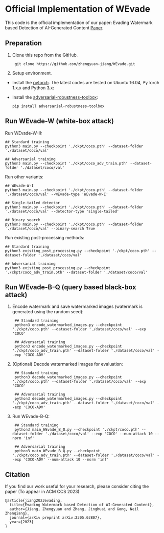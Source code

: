 # Official Implementation of WEvade

This code is the official implementation of our paper: Evading Watermark based Detection of AI-Generated Content [Paper](https://arxiv.org/abs/2305.03807).

## Preparation

1. Clone this repo from the GitHub.
	
		git clone https://github.com/zhengyuan-jiang/WEvade.git

2. Setup environment.

- Install the [pytorch](https://pytorch.org/). The latest codes are tested on Ubuntu 16.04, PyTorch 1.x.x and Python 3.x:

- Install the [adversarial-robustness-toolbox](https://github.com/Trusted-AI/adversarial-robustness-toolbox):

      pip install adversarial-robustness-toolbox

## Run WEvade-W (white-box attack)

Run WEvade-W-II:

```
## Standard training
python3 main.py --checkpoint './ckpt/coco.pth' --dataset-folder './dataset/coco/val'

## Adversarial training
python3 main.py --checkpoint './ckpt/coco_adv_train.pth' --dataset-folder './dataset/coco/val'
```

Run other variants:

```
## WEvade-W-I
python3 main.py --checkpoint './ckpt/coco.pth' --dataset-folder './dataset/coco/val' --WEvade-type 'WEvade-W-I'

## Single-tailed detector
python3 main.py --checkpoint './ckpt/coco.pth' --dataset-folder './dataset/coco/val' --detector-type 'single-tailed'

## Binary search
python3 main.py --checkpoint './ckpt/coco.pth' --dataset-folder './dataset/coco/val' --binary-search True
```

Run existing post-processing methods:

```
## Standard training
python3 existing_post_processing.py --checkpoint './ckpt/coco.pth' --dataset-folder './dataset/coco/val'

## Adversarial training
python3 existing_post_processing.py --checkpoint './ckpt/coco_adv_train.pth' --dataset-folder './dataset/coco/val'
```

## Run WEvade-B-Q (query based black-box attack)

1. Encode watermark and save watermarked images (watermark is generated using the random seed):

		## Standard training
		python3 encode_watermarked_images.py --checkpoint './ckpt/coco.pth' --dataset-folder './dataset/coco/val' --exp 'COCO'
	
		## Adversarial training
		python3 encode_watermarked_images.py --checkpoint './ckpt/coco_adv_train.pth' --dataset-folder './dataset/coco/val' --exp 'COCO-ADV'

1. (Optional) Decode watermarked images for evaluation:

		## Standard training
		python3 decode_watermarked_images.py --checkpoint './ckpt/coco.pth' --dataset-folder './dataset/coco/val' --exp 'COCO'
	
		## Adversarial training
		python3 decode_watermarked_images.py --checkpoint './ckpt/coco_adv_train.pth' --dataset-folder './dataset/coco/val' --exp 'COCO-ADV'

3. Run WEvade-B-Q:

		## Standard training
		python3 main_WEvade_B_Q.py --checkpoint './ckpt/coco.pth' --dataset-folder './dataset/coco/val' --exp 'COCO' --num-attack 10 --norm 'inf'
		
		## Adversarial training
		python3 main_WEvade_B_Q.py --checkpoint './ckpt/coco_adv_train.pth' --dataset-folder './dataset/coco/val' --exp 'COCO-ADV' --num-attack 10 --norm 'inf'

## Citation

If you find our work useful for your research, please consider citing the paper (To appear in ACM CCS 2023)
```
@article{jiang2023evading,
  title={Evading Watermark based Detection of AI-Generated Content},
  author={Jiang, Zhengyuan and Zhang, Jinghuai and Gong, Neil Zhenqiang},
  journal={arXiv preprint arXiv:2305.03807},
  year={2023}
}
```
